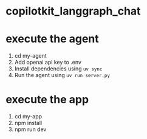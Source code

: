 # copilotkit_langgraph_chat

# execute the agent
1. cd my-agent
2. Add openai api key to .env
3. Install dependencies using `uv sync`
4. Run the agent using `uv run server.py`

# execute the app
1. cd my-app
2. npm install
3. npm run dev


